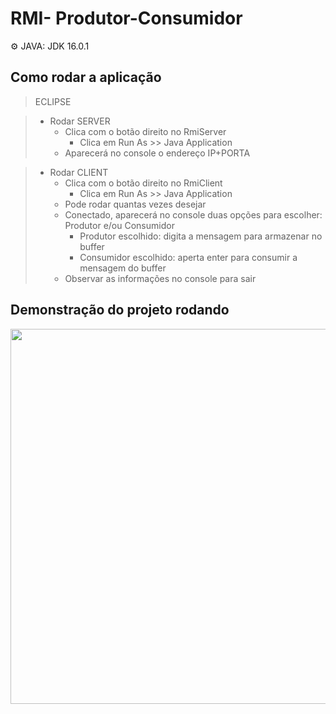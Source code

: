 # RMI- Produtor-Consumidor

:gear: JAVA: JDK 16.0.1 
## Como rodar a aplicação

> ECLIPSE

> * Rodar SERVER
>   - Clica com o botão direito no RmiServer
>     - Clica em Run As >> Java Application
>   - Aparecerá no console o endereço IP+PORTA

> * Rodar CLIENT
>   - Clica com o botão direito no RmiClient
>     - Clica em Run As >> Java Application
>   - Pode rodar quantas vezes desejar
>   - Conectado, aparecerá no console duas opções para escolher: Produtor e/ou Consumidor
>     - Produtor escolhido: digita a mensagem para armazenar no buffer
>     - Consumidor escolhido: aperta enter para consumir a mensagem do buffer
>   - Observar as informações no console para sair

## Demonstração do projeto rodando

<img src="screen/RMI.gif" width="850px" height="600px"/>
